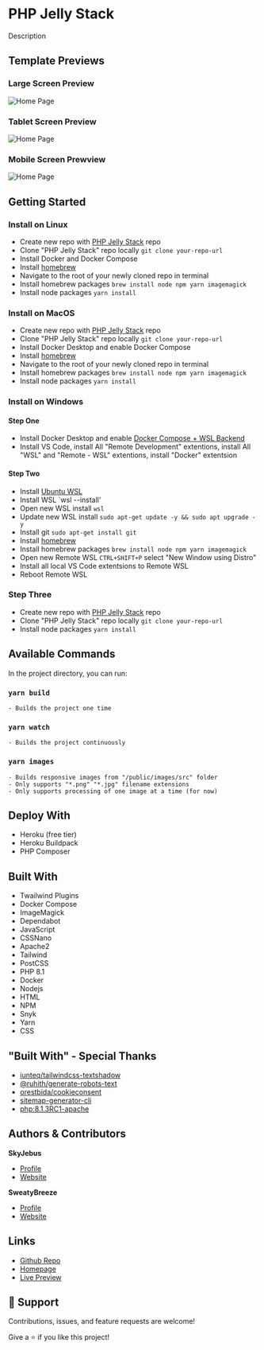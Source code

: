 # PHP Jelly Stack

<description>Description</description>

## Template Previews

### Large Screen Preview <br>
   ![Home Page](.github/images/screen-lg.jpg "Home Page")

### Tablet Screen Preview <br>
   ![Home Page](.github/images/screen-md.jpg "Home Page")

### Mobile Screen Prewview <br>
   ![Home Page](.github/images/screen-sm.jpg "Home Page")

## Getting Started

### Install on Linux

 - Create new repo with [PHP Jelly Stack]("https://github.com/fuelviews/phpjelly/generate") repo
 - Clone "PHP Jelly Stack" repo locally `git clone your-repo-url`
 - Install Docker and Docker Compose
 - Install [homebrew]("https://brew.sh/")
 - Navigate to the root of your newly cloned repo in terminal
 - Install homebrew packages `brew install node npm yarn imagemagick`
 - Install node packages `yarn install`

### Install on MacOS

 - Create new repo with [PHP Jelly Stack]("https://github.com/fuelviews/phpjelly/generate") repo
 - Clone "PHP Jelly Stack" repo locally `git clone your-repo-url`
 - Install Docker Desktop and enable Docker Compose
 - Install [homebrew]("https://brew.sh/")
 - Navigate to the root of your newly cloned repo in terminal
 - Install homebrew packages `brew install node npm yarn imagemagick`
 - Install node packages `yarn install`

### Install on Windows

#### Step One
 - Install Docker Desktop and enable [Docker Compose + WSL Backend]("https://docs.docker.com/desktop/windows/wsl/#:~:text=Start%20Docker%20Desktop%20from%20the,will%20be%20enabled%20by%20default.")
 - Install VS Code, install All "Remote Development" extentions, install All "WSL" and "Remote - WSL" extentions, install "Docker" extentsion

#### Step Two
 - Install [Ubuntu WSL]("https://www.microsoft.com/en-us/p/ubuntu/9nblggh4msv6?ocid=9nblggh4msv6_ORSEARCH_Bing&rtc=1&activetab=pivot:overviewtab")
 - Install WSL `wsl --install'
 - Open new WSL install `wsl`
 - Update new WSL install `sudo apt-get update -y && sudo apt upgrade -y`
 - Install git `sudo apt-get install git`
 - Install [homebrew]("https://brew.sh/")
 - Install homebrew packages `brew install node npm yarn imagemagick`
 - Open new Remote WSL `CTRL+SHIFT+P` select "New Window using Distro"
 - Install all local VS Code extentsions to Remote WSL
 - Reboot Remote WSL

### Step Three 
 - Create new repo with [PHP Jelly Stack]("https://github.com/fuelviews/phpjelly/generate") repo
 - Clone "PHP Jelly Stack" repo locally `git clone your-repo-url`
 - Install node packages `yarn install`

## Available Commands

In the project directory, you can run:

### `yarn build`

	- Builds the project one time

### `yarn watch`

	- Builds the project continuously

### `yarn images`

	- Builds responsive images from "/public/images/src" folder
	- Only supports "*.png" "*.jpg" filename extensions
    - Only supports processing of one image at a time (for now)

## Deploy With

- Heroku (free tier)
- Heroku Buildpack
- PHP Composer

## Built With

- Twailwind Plugins
- Docker Compose
- ImageMagick
- Dependabot
- JavaScript
- CSSNano
- Apache2
- Tailwind
- PostCSS
- PHP 8.1
- Docker
- Nodejs
- HTML
- NPM
- Snyk
- Yarn
- CSS

## "Built With" - Special Thanks

- [iunteq/tailwindcss-textshadow]("https://github.com/iunteq/tailwindcss-textShadow")
- [@ruhith/generate-robots-text]("https://github.com/Udakara/generate-robots-text")
- [orestbida/cookieconsent]("https://github.com/orestbida/cookieconsent")
- [sitemap-generator-cli]("https://www.npmjs.com/package/sitemap-generator-cli")
- [php:8.1.3RC1-apache]("https://registry.hub.docker.com/layers/php/library/php/8.1.3RC1-apache/images/sha256-584796346e375a811b018950c459e47d82891dc2899a96785ef1c56865f50e0c?context=explore")

## Authors & Contributors

**SkyJebus**

- [Profile](https://github.com/skyjebus "SkyJebus Profile")
- [Website](https://fuelviews.com "Welcome")

**SweatyBreeze**

- [Profile](https://github.com/sweatybreeze "SweatyBreeze Profile")
- [Website](https://fuelviews.com "Welcome")

## Links

- [Github Repo](https://github.com/fuelviews/phpjelly "PHP Jelly Stack Repo")
- [Homepage](https://fuelviews/phpjelly "PHP Jelly Stack Website")
- [Live Preview](<Homepage url> "Live View")

## 🤝 Support

Contributions, issues, and feature requests are welcome!

Give a ⭐️ if you like this project!